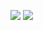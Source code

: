 ![](https://raw.githubusercontent.com/Cracko298/github-stats/master/generated/overview.svg#gh-dark-mode-only)
![](https://raw.githubusercontent.com/Cracko298/github-stats/master/generated/languages.svg#gh-dark-mode-only)

